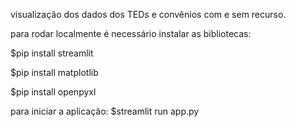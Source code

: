visualização dos dados dos TEDs e convênios com e sem recurso.



para rodar localmente é necessário instalar as bibliotecas:

$pip install streamlit

$pip install matplotlib

$pip install openpyxl


para iniciar a aplicação:
$streamlit run app.py
